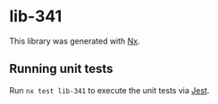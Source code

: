 # lib-341

This library was generated with [Nx](https://nx.dev).

## Running unit tests

Run `nx test lib-341` to execute the unit tests via [Jest](https://jestjs.io).
